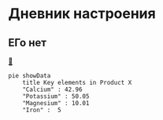 # Дневник настроения
## ЕГо нет
[:bee:](Markdown.md 'Интересная статья')

```mermaid
pie showData
    title Key elements in Product X
    "Calcium" : 42.96
    "Potassium" : 50.05
    "Magnesium" : 10.01
    "Iron" :  5

```